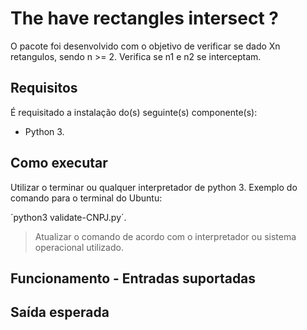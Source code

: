 # The have rectangles intersect ?

O pacote foi desenvolvido com o objetivo de verificar se dado Xn retangulos,
sendo n >= 2. Verifica se n1 e n2 se interceptam.

## Requisitos

É requisitado a instalação do(s) seguinte(s) componente(s):

- Python 3.

## Como executar

Utilizar o terminar ou qualquer interpretador de python 3.
Exemplo do comando para o terminal do Ubuntu:

´python3 validate-CNPJ.py´.

> Atualizar o comando de acordo com o interpretador ou sistema operacional utilizado.

## Funcionamento - Entradas suportadas



## Saída esperada

